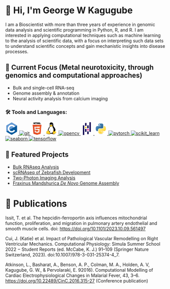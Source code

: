# 👋 Hi, I'm George W Kagugube

I am a Bioscientist with more than three years of experience in genomic data analysis and scientific programming in Python, R, and R. I am interested in applying computational techniques such as machine learning to the analysis of scientific data, with a focus on interpreting such data sets to understand scientific concepts and gain mechanistic insights into disease processes.

## 🔬 Current Focus (Metal neurotoxicity, through genomics and computational approaches)
- Bulk and single-cell RNA-seq
- Genome assembly & annotation
- Neural activity analysis from calcium imaging

<h3 align="left"> 🛠 Tools and Languages:</h3>
<p align="left"> <a href="https://www.cprogramming.com/" target="_blank" rel="noreferrer"> <img src="https://raw.githubusercontent.com/devicons/devicon/master/icons/c/c-original.svg" alt="c" width="40" height="40"/> </a> 
<a href="https://git-scm.com/" target="_blank" rel="noreferrer"> <img src="https://www.vectorlogo.zone/logos/git-scm/git-scm-icon.svg" alt="git" width="40" height="40"/> </a> <a href="https://www.w3.org/html/" target="_blank" rel="noreferrer"> <img src="https://raw.githubusercontent.com/devicons/devicon/master/icons/html5/html5-original-wordmark.svg" alt="html5" width="40" height="40"/> </a> <a href="https://www.linux.org/" target="_blank" rel="noreferrer"> <img src="https://raw.githubusercontent.com/devicons/devicon/master/icons/linux/linux-original.svg" alt="linux" width="40" height="40"/> </a> <a href="https://opencv.org/" target="_blank" rel="noreferrer"> <img src="https://www.vectorlogo.zone/logos/opencv/opencv-icon.svg" alt="opencv" width="40" height="40"/> </a> <a href="https://pandas.pydata.org/" target="_blank" rel="noreferrer"> <img src="https://raw.githubusercontent.com/devicons/devicon/2ae2a900d2f041da66e950e4d48052658d850630/icons/pandas/pandas-original.svg" alt="pandas" width="40" height="40"/> </a> <a href="https://www.python.org" target="_blank" rel="noreferrer"> <img src="https://raw.githubusercontent.com/devicons/devicon/master/icons/python/python-original.svg" alt="python" width="40" height="40"/> </a> <a href="https://pytorch.org/" target="_blank" rel="noreferrer"> <img src="https://www.vectorlogo.zone/logos/pytorch/pytorch-icon.svg" alt="pytorch" width="40" height="40"/> </a> <a href="https://scikit-learn.org/" target="_blank" rel="noreferrer"> <img src="https://upload.wikimedia.org/wikipedia/commons/0/05/Scikit_learn_logo_small.svg" alt="scikit_learn" width="40" height="40"/> </a> <a href="https://seaborn.pydata.org/" target="_blank" rel="noreferrer"> <img src="https://seaborn.pydata.org/_images/logo-mark-lightbg.svg" alt="seaborn" width="40" height="40"/> </a> <a href="https://www.tensorflow.org" target="_blank" rel="noreferrer"> <img src="https://www.vectorlogo.zone/logos/tensorflow/tensorflow-icon.svg" alt="tensorflow" width="40" height="40"/> </a> </p>

## 📁 Featured Projects
- [Bulk RNAseq Analysis](https://github.com/GeorgeKagugube/bulk-rnaseq-zebrafish-mouse-human)
- [scRNAseq of Zebrafish Development](https://github.com/GeorgeKagugube/scRNAseq-zebrafish-development)
- [Two-Photon Imaging Analysis](https://github.com/GeorgeKagugube/two-photon-calcium-zebrafish)
- [Fraxinus Mandshurica _De Novo_ Genome Assembly](https://github.com/GeorgeKagugube/fraxinus-genome-assembly)

# 📁 Publications

Issit, T. et al. The hepcidin-ferroportin axis influences mitochondrial function, proliferation, and migration in pulmonary artery endothelial and smooth muscle cells. doi: https://doi.org/10.1101/2023.10.09.561497

Cui, J. (Katie) et al. Impact of Pathological Vascular Remodelling on Right Ventricular Mechanics. Computational Physiology: Simula Summer School 2022 − Student Reports (ed. McCabe, K. J.) 91–109 (Springer Nature Switzerland, 2023). doi:10.1007/978-3-031-25374-4_7.

Atkinson, L., Basharat, A., Benson, A. P., Colman, M. A., Holden, A. V, Kagugube, G. W., & Pervolaraki, E. 92016). Computational Modelling of Cardiac Electrophysiological Changes in Malarial Fever, 43, 3–6. https://doi.org/10.22489/CinC.2016.315-27 (Conference publication)

